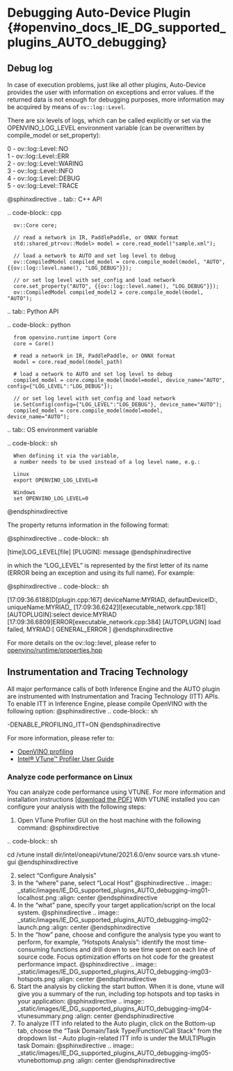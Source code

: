 # Debugging Auto-Device Plugin {#openvino_docs_IE_DG_supported_plugins_AUTO_debugging}

## Debug log
In case of execution problems, just like all other plugins, Auto-Device provides the user with information on exceptions and error values. If the returned data is not enough for debugging purposes, more information may be acquired by means of `ov::log::Level`.

There are six levels of logs, which can be called explicitly or set via the OPENVINO_LOG_LEVEL environment variable (can be overwritten by compile_model or set_property):

0 - ov::log::Level::NO  
1 - ov::log::Level::ERR  
2 - ov::log::Level::WARING  
3 - ov::log::Level::INFO  
4 - ov::log::Level::DEBUG  
5 - ov::log::Level::TRACE  

@sphinxdirective
.. tab:: C++ API

   .. code-block:: cpp

      ov::Core core;

      // read a network in IR, PaddlePaddle, or ONNX format
      std::shared_ptr<ov::Model> model = core.read_model("sample.xml");

      // load a network to AUTO and set log level to debug
      ov::CompiledModel compiled_model = core.compile_model(model, "AUTO", {{ov::log::level.name(), "LOG_DEBUG"}});

      // or set log level with set_config and load network
      core.set_property("AUTO", {{ov::log::level.name(), "LOG_DEBUG"}});
      ov::CompiledModel compiled_model2 = core.compile_model(model, "AUTO");
	  
.. tab:: Python API

   .. code-block:: python

      from openvino.runtime import Core
      core = Core()
      
      # read a network in IR, PaddlePaddle, or ONNX format
      model = core.read_model(model_path)
      
      # load a network to AUTO and set log level to debug
      compiled_model = core.compile_model(model=model, device_name="AUTO", config={"LOG_LEVEL":"LOG_DEBUG"});
      
      // or set log level with set_config and load network
      ie.SetConfig(config={"LOG_LEVEL":"LOG_DEBUG"}, device_name="AUTO");
      compiled_model = core.compile_model(model=model, device_name="AUTO");

.. tab:: OS environment variable

   .. code-block:: sh

      When defining it via the variable, 
      a number needs to be used instead of a log level name, e.g.:
      
      Linux
      export OPENVINO_LOG_LEVEL=0
      
      Windows
      set OPENVINO_LOG_LEVEL=0
@endsphinxdirective

The property returns information in the following format:

@sphinxdirective
.. code-block:: sh

   [time]LOG_LEVEL[file] [PLUGIN]: message
@endsphinxdirective

in which the “LOG_LEVEL” is represented by the first letter of its name (ERROR being an exception and using its full name). For example:

@sphinxdirective
.. code-block:: sh

   [17:09:36.6188]D[plugin.cpp:167] deviceName:MYRIAD, defaultDeviceID:, uniqueName:MYRIAD_
   [17:09:36.6242]I[executable_network.cpp:181] [AUTOPLUGIN]:select device:MYRIAD
   [17:09:36.6809]ERROR[executable_network.cpp:384] [AUTOPLUGIN] load failed, MYRIAD:[ GENERAL_ERROR ]
@endsphinxdirective

For more details on the ov::log::level, please refer to [openvino/runtime/properties.hpp](https://github.com/openvinotoolkit/openvino/blob/1621a5a0/src/inference/include/openvino/runtime/properties.hpp#L348)

## Instrumentation and Tracing Technology

All major performance calls of both Inference Engine and the AUTO plugin are instrumented with Instrumentation and Tracing Technology (ITT) APIs. To enable ITT in Inference Engine, please compile OpenVINO with the following option:
@sphinxdirective
.. code-block:: sh

   -DENABLE_PROFILING_ITT=ON
@endsphinxdirective

For more information, please refer to:
* [OpenVINO profiling](https://docs.openvino.ai/latest/groupie_dev_profiling.html)
* [Intel® VTune™ Profiler User Guide](https://www.intel.com/content/www/us/en/develop/documentation/vtune-help/top/api-support/instrumentation-and-tracing-technology-apis.html)

### Analyze code performance on Linux

You can analyze code performance using VTUNE. For more information and installation instructions [[download the PDF]](https://software.intel.com/content/www/us/en/develop/download/intel-vtune-install-guide-linux-os.html)
With VTUNE installed you can configure your analysis with the following steps:

1. Open VTune Profiler GUI on the host machine with the following command:
@sphinxdirective

.. code-block:: sh

   cd /vtune install dir/intel/oneapi/vtune/2021.6.0/env
   source vars.sh
   vtune-gui
@endsphinxdirective

2. select “Configure Analysis”
3. In the “where” pane, select “Local Host”
@sphinxdirective
.. image:: _static/images/IE_DG_supported_plugins_AUTO_debugging-img01-localhost.png
   :align: center
@endsphinxdirective
4. In the “what” pane, specify your target application/script on the local system.
@sphinxdirective
.. image:: _static/images/IE_DG_supported_plugins_AUTO_debugging-img02-launch.png
   :align: center
@endsphinxdirective
5. In the “how” pane, choose and configure the analysis type you want to perform, for example, “Hotspots Analysis”:
identify the most time-consuming functions and drill down to see time spent on each line of source code. Focus optimization efforts on hot code for the greatest performance impact.
@sphinxdirective
.. image:: _static/images/IE_DG_supported_plugins_AUTO_debugging-img03-hotspots.png
   :align: center
@endsphinxdirective
6.	Start the analysis by clicking the start button. When it is done, vtune will give you a summary of the run, including top hotspots and top tasks in your application:
@sphinxdirective
.. image:: _static/images/IE_DG_supported_plugins_AUTO_debugging-img04-vtunesummary.png
   :align: center
@endsphinxdirective
7. To analyze ITT info related to the Auto plugin, click on the Bottom-up tab, choose the “Task Domain/Task Type/Function/Call Stack” from the dropdown list - Auto plugin-related ITT info is under the MULTIPlugin task  Domain:
@sphinxdirective
.. image:: _static/images/IE_DG_supported_plugins_AUTO_debugging-img05-vtunebottomup.png
   :align: center
@endsphinxdirective
